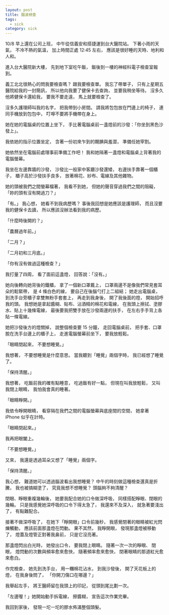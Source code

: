 ```yaml
---
layout: post
title: 腦波檢查
tags:
  - sick
category: sick
---
```


10/8 早上還在公司上班，
中午從信義安和搭捷運到台大醫院站。
下著小雨的天氣，
不冷不熱的氣溫，
加上時間正處 12:45 左右，
應該是很好睡的天時、地利和人和。

<!--more-->
進入台大醫院新大樓，
先到地下室吃午飯，
飯後到一樓的神經科電子檢查室報到。

義工北北很熱心的問我要檢查嗎？
跟我要檢查單。
我忘了帶單子，
只有上星期五醫院給我的一封簡訊，
所以他向我要了健保卡去查詢，
並要我稍坐等待。
沒多久他將健保卡還給我，
要我不要走遠，
馬上就要檢查了。

沒多久護理師叫我的名字，
把我帶到小房間。
請我將包包放在門邊上的椅子，
連同手機放到包包中，
叮嚀不要將手機帶在身上。

她在她的電腦桌的位置上坐下，
手比著電腦桌前一盞燈前的沙發：「你坐到黑色沙發上」。

我依她的指示位置坐定，
含著一份初來乍到的靦腆與羞澀，
準備任她宰割。

她依然坐在電腦前處理事前準備工作吧！
我和她隔著一盞燈和電腦桌上背著我的電腦螢幕。

我坐在左邊靠牆的沙發，
沙發比一般家中客廳沙發還矮，
右邊扶手靠著一個櫃子，
櫃子高於沙發扶手良多，
放著棉花、紗布、電線及其他雜物。

她的頭被我們之間螢幕檔著，
我看不到她，
但她的聲音穿過我們之間的阻礙，
「妳的頭有沒有開過刀？」

「有。」
我心想，
她看不到我病歷嗎？
事後我回想是她應該是護理師，
而且沒要我的健保卡去讀，
所以應該沒辦法看到我的病歷。

「什麼時後開的？」

「農曆過年前。」

「二月？」

「二月初和三月底。」

「你有沒有做過這種檢查？」

我打量了四周，
看了面前這盞燈，
回答說：「沒有。」

她向後轉向她背後的鐵櫃，
拿了一個新口罩戴上，
口罩兩邊不是像我們常見套耳朵的鬆緊帶，
是 4 條白色的線，
要自己在後腦勺打上二組結；
她走出電腦桌，
到洗手台旁櫃子拿雙無粉手套套上，
再走到我身後，
開了我後面的燈，
開始招呼我的頭。
我想她是拿起醬糊、貼布、沾酒精的棉花和電線，
在我頭上擦拭、塗膠水、貼上十幾條電線，
最後要我把雙手放在沙發兩邊的扶手，
在左右手手背上各貼一條電線。

她把沙發後方的燈關掉，
說整個檢查要 15 分鐘，
走回電腦桌前，
把手套、口罩脫在洗手台邊上的櫃子上，
走進電腦螢幕前坐下，
要我放輕鬆。

「眼睛閉起來，
不要想睡覺。」

我想著，
不要想睡覺是什麼意思。
當我聽到「睡覺」兩個字時，
我已經想了睡覺了。

「保持清醒。」

我想著，
吃飯前我的確有點睡意，
吃過飯有好一點，
但現在叫我放輕鬆，
又叫我閉上眼睛，
我怕我會真的睡著。

「眼睛睜開。」

我依令睜開眼睛，
看穿隔在我們之間的電腦螢幕與底座間的空間，
她拿著 iPhone 似乎在計時。

「眼睛閉起來。」

我再把眼闔上。

「不要想睡覺。」

又來，
我還是透過耳朵又想了「睡覺」兩個字。

「保持清醒。」

我心想，
難道她可以透過腦波看出我想睡覺？
中午的時刻做這種檢查還真是折騰，
我也被搞糊塗了，
究竟我想不想睡覺？
頭腦夠不夠清醒？

閉眼、睜眼重複幾輪後，
她要我配合她的口令做深呼吸，
同樣搭配睜眼、閉眼的幾輪。
只是我感覺她深呼吸的口令下得太急了，
我還來不及深入，
就急著要淺出了，
有點難配合。

接著不做深呼吸了，
在她下「睜開眼」口令前幾秒，
我感覺閉著的眼睛被紅光閃爍觸動，
應該前面那盞燈在閃動。
果不其然，
我睜開眼，
發現那盞燈被移動了，
燈蓋及燈管正對著我鼻前，
只是它沒亮著。

那盞燈閃出白光時，
她發出口令，
要我閉上眼睛。
隨著一次一次的睜眼、 閉眼，
燈閃動的次數與頻率愈來愈快，
隨著頻率愈來愈快，
閉著眼睛的那道紅光愈來愈白。

作完檢查，
她先到洗手台，
用一糰棉花沾水，
到我沙發後，
開了天花板上的燈，
在我身後問了，
「你開刀傷口在哪邊？」

我舉起左手，
將王醫師留在我頭上的印記，
從頭到尾比劃一次。

「左邊喔！」她開始動手拆電線，
擦醬糊，
宣告這次作業完畢。

我回到家後，
發現一坨一坨的膠水佈滿整個頭髮。
